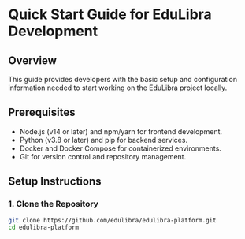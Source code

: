 # Quick Start Guide for EduLibra Development

## Overview
This guide provides developers with the basic setup and configuration information needed to start working on the EduLibra project locally.

## Prerequisites
- Node.js (v14 or later) and npm/yarn for frontend development.
- Python (v3.8 or later) and pip for backend services.
- Docker and Docker Compose for containerized environments.
- Git for version control and repository management.

## Setup Instructions

### 1. Clone the Repository
```bash
git clone https://github.com/edulibra/edulibra-platform.git
cd edulibra-platform
